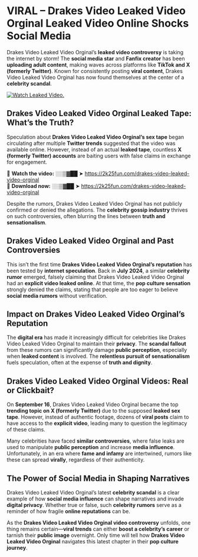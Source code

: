 # VIRAL – Drakes Video Leaked Video Orginal Leaked Video Online Shocks Social Media 

Drakes Video Leaked Video Orginal’s **leaked video controversy** is taking the internet by storm! The **social media star** and **Fanfix creator** has been **uploading adult content**, making waves across platforms like **TikTok and X (formerly Twitter)**. Known for consistently posting **viral content**, Drakes Video Leaked Video Orginal has now found themselves at the center of a **celebrity scandal**.  

[![Watch Leaked Video.](https://miro.medium.com/v2/resize:fit:828/format:webp/1*cilzJN44JGOrTw9NJCrNHA.gif "Watch Leaked Video")](https://2k25fun.com/drakes-video-leaked-video-orginal)

## **Drakes Video Leaked Video Orginal Leaked Tape: What’s the Truth?**  
Speculation about **Drakes Video Leaked Video Orginal’s sex tape** began circulating after multiple **Twitter trends** suggested that the video was available online. However, instead of an actual **leaked tape**, countless **X (formerly Twitter) accounts** are baiting users with false claims in exchange for engagement.  

🔹 **Watch the video:** ░░▒▓██ ➤ https://2k25fun.com/drakes-video-leaked-video-orginal  
🔹 **Download now:** ░░▒▓██ ➤ https://2k25fun.com/drakes-video-leaked-video-orginal  

Despite the rumors, Drakes Video Leaked Video Orginal has not publicly confirmed or denied the allegations. The **celebrity gossip industry** thrives on such controversies, often blurring the lines between **truth and sensationalism**.  

## **Drakes Video Leaked Video Orginal and Past Controversies**  
This isn’t the first time **Drakes Video Leaked Video Orginal’s reputation** has been tested by **internet speculation**. Back in **July 2024**, a similar **celebrity rumor** emerged, falsely claiming that Drakes Video Leaked Video Orginal had an **explicit video leaked online**. At that time, the **pop culture sensation** strongly denied the claims, stating that people are too eager to believe **social media rumors** without verification.  

## **Impact on Drakes Video Leaked Video Orginal’s Reputation**  
The **digital era** has made it increasingly difficult for celebrities like Drakes Video Leaked Video Orginal to maintain their **privacy**. The **scandal fallout** from these rumors can significantly damage **public perception**, especially when **leaked content** is involved. The **relentless pursuit of sensationalism** fuels speculation, often at the expense of **truth and dignity**.  

## **Drakes Video Leaked Video Orginal Videos: Real or Clickbait?**  
On **September 16**, Drakes Video Leaked Video Orginal became the top **trending topic on X (formerly Twitter)** due to the supposed **leaked sex tape**. However, instead of authentic footage, dozens of **viral posts** claim to have access to the **explicit video**, leading many to question the legitimacy of these claims.  

Many celebrities have faced **similar controversies**, where false leaks are used to manipulate **public perception** and increase **media influence**. Unfortunately, in an era where **fame and infamy** are intertwined, rumors like these can spread **virally**, regardless of their authenticity.  

## **The Power of Social Media in Shaping Narratives**  
Drakes Video Leaked Video Orginal’s latest **celebrity scandal** is a clear example of how **social media influence** can shape narratives and invade **digital privacy**. Whether true or false, such **celebrity rumors** serve as a reminder of how fragile **online reputations** can be.  

As the **Drakes Video Leaked Video Orginal video controversy** unfolds, one thing remains certain—**viral trends** can either **boost a celebrity’s career** or tarnish their **public image** overnight. Only time will tell how **Drakes Video Leaked Video Orginal** navigates this latest chapter in their **pop culture journey**. 